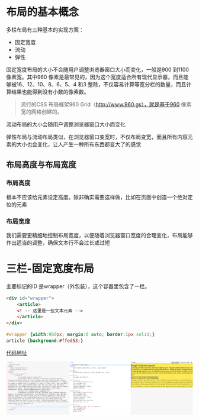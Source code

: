 # 布局的基本概念

多栏布局有三种基本的实现方案：

- 固定宽度
- 流动
- 弹性

固定宽度布局的大小不会随用户调整浏览器窗口大小而变化，一般是900 到1100像素宽。其中960 像素是最常见的，因为这个宽度适合所有现代显示器，而且能够被16、12、10、8、6、5、4 和3 整除，不仅容易计算等宽分栏的数量，而且计算结果也能得到没有小数的像素数。

>流行的CSS 布局框架960 Grid（http://www.960.gs），就是基于960 像素宽的网格创建的。



流动布局的大小会随用户调整浏览器窗口大小而变化



弹性布局与流动布局类似，在浏览器窗口变宽时，不仅布局变宽，而且所有内容元素的大小也会变化，让人产生一种所有东西都变大了的感觉

## 布局高度与布局宽度

### 布局高度

根本不应该给元素设定高度。除非确实需要这样做，比如在页面中创造一个绝对定位的元素

### 布局宽度

我们需要更精细地控制布局宽度，以便随着浏览器窗口宽度的合理变化，布局能够作出适当的调整，确保文本行不会过长或过短

# 三栏-固定宽度布局

主要标记的ID 是wrapper（外包装），这个容器里包含了一栏。

```html
<div id="wrapper">
	<article>
	<! -- 这里是一些文本元素 -->
	</article>
</div>
```

```css
#wrapper {width:960px; margin:0 auto; border:1px solid;}
article {background:#ffed53;}
```

[代码地址](http://js.jirengu.com/pajuvaquko/1/edit?html,css,output)

![](https://raw.githubusercontent.com/JayChenFE/css_review/master/Stylin_with_CSS/img/9-1.png)

